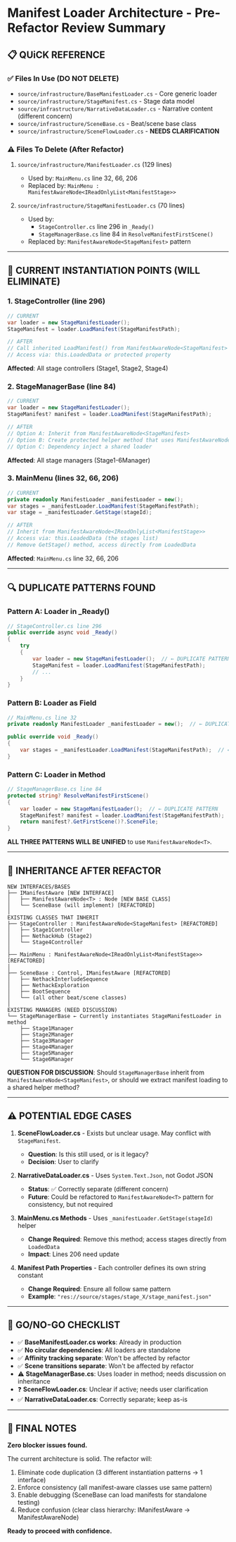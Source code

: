 # Manifest Loader Architecture - Pre-Refactor Review Summary

## 📋 QUiCK REFERENCE

### ✅ Files In Use (DO NOT DELETE)
- `source/infrastructure/BaseManifestLoader.cs` - Core generic loader
- `source/infrastructure/StageManifest.cs` - Stage data model
- `source/infrastructure/NarrativeDataLoader.cs` - Narrative content (different concern)
- `source/infrastructure/SceneBase.cs` - Beat/scene base class
- `source/infrastructure/SceneFlowLoader.cs` - **NEEDS CLARIFICATION**

### ⚠️ Files To Delete (After Refactor)
1. `source/infrastructure/ManifestLoader.cs` (129 lines)
   - Used by: `MainMenu.cs` line 32, 66, 206
   - Replaced by: `MainMenu : ManifestAwareNode<IReadOnlyList<ManifestStage>>`

2. `source/infrastructure/StageManifestLoader.cs` (70 lines)
   - Used by:
     - `StageController.cs` line 296 in `_Ready()`
     - `StageManagerBase.cs` line 84 in `ResolveManifestFirstScene()`
   - Replaced by: `ManifestAwareNode<StageManifest>` pattern

---

## 🎯 CURRENT INSTANTIATION POINTS (WILL ELIMINATE)

### 1. StageController (line 296)
```csharp
// CURRENT
var loader = new StageManifestLoader();
StageManifest = loader.LoadManifest(StageManifestPath);

// AFTER
// Call inherited LoadManifest() from ManifestAwareNode<StageManifest>
// Access via: this.LoadedData or protected property
```
**Affected**: All stage controllers (Stage1, Stage2, Stage4)

### 2. StageManagerBase (line 84)
```csharp
// CURRENT
var loader = new StageManifestLoader();
StageManifest? manifest = loader.LoadManifest(StageManifestPath);

// AFTER
// Option A: Inherit from ManifestAwareNode<StageManifest>
// Option B: Create protected helper method that uses ManifestAwareNode internally
// Option C: Dependency inject a shared loader
```
**Affected**: All stage managers (Stage1-6Manager)

### 3. MainMenu (lines 32, 66, 206)
```csharp
// CURRENT
private readonly ManifestLoader _manifestLoader = new();
var stages = _manifestLoader.LoadManifest(StageManifestPath);
var stage = _manifestLoader.GetStage(stageId);

// AFTER
// Inherit from ManifestAwareNode<IReadOnlyList<ManifestStage>>
// Access via: this.LoadedData (the stages list)
// Remove GetStage() method, access directly from LoadedData
```
**Affected**: `MainMenu.cs` line 32, 66, 206

---

## 🔍 DUPLICATE PATTERNS FOUND

### Pattern A: Loader in _Ready()
```csharp
// StageController.cs line 296
public override async void _Ready()
{
    try
    {
        var loader = new StageManifestLoader();  // ← DUPLICATE PATTERN
        StageManifest = loader.LoadManifest(StageManifestPath);
        // ...
    }
}
```

### Pattern B: Loader as Field
```csharp
// MainMenu.cs line 32
private readonly ManifestLoader _manifestLoader = new();  // ← DUPLICATE PATTERN

public override void _Ready()
{
    var stages = _manifestLoader.LoadManifest(StageManifestPath);  // ← DUPLICATE PATTERN
}
```

### Pattern C: Loader in Method
```csharp
// StageManagerBase.cs line 84
protected string? ResolveManifestFirstScene()
{
    var loader = new StageManifestLoader();  // ← DUPLICATE PATTERN
    StageManifest? manifest = loader.LoadManifest(StageManifestPath);
    return manifest?.GetFirstScene()?.SceneFile;
}
```

**ALL THREE PATTERNS WILL BE UNIFIED** to use `ManifestAwareNode<T>`.

---

## 🎪 INHERITANCE AFTER REFACTOR

```
NEW INTERFACES/BASES
├── IManifestAware [NEW INTERFACE]
│   ├── ManifestAwareNode<T> : Node [NEW BASE CLASS]
│   └── SceneBase (will implement) [REFACTORED]
│
EXISTING CLASSES THAT INHERIT
├── StageController : ManifestAwareNode<StageManifest> [REFACTORED]
│   ├── Stage1Controller
│   ├── NethackHub (Stage2)
│   └── Stage4Controller
│
├── MainMenu : ManifestAwareNode<IReadOnlyList<ManifestStage>> [REFACTORED]
│
├── SceneBase : Control, IManifestAware [REFACTORED]
│   ├── NethackInterludeSequence
│   ├── NethackExploration
│   ├── BootSequence
│   └── (all other beat/scene classes)
│
EXISTING MANAGERS (NEED DISCUSSION)
└── StageManagerBase ← Currently instantiates StageManifestLoader in method
    ├── Stage1Manager
    ├── Stage2Manager
    ├── Stage3Manager
    ├── Stage4Manager
    ├── Stage5Manager
    └── Stage6Manager
```

**QUESTION FOR DISCUSSION**: Should `StageManagerBase` inherit from `ManifestAwareNode<StageManifest>`, or should we extract manifest loading to a shared helper method?

---

## ⚠️ POTENTIAL EDGE CASES

1. **SceneFlowLoader.cs** - Exists but unclear usage. May conflict with `StageManifest`.
   - **Question**: Is this still used, or is it legacy?
   - **Decision**: User to clarify

2. **NarrativeDataLoader.cs** - Uses `System.Text.Json`, not Godot JSON
   - **Status**: ✅ Correctly separate (different concern)
   - **Future**: Could be refactored to `ManifestAwareNode<T>` pattern for consistency, but not required

3. **MainMenu.cs Methods** - Uses `_manifestLoader.GetStage(stageId)` helper
   - **Change Required**: Remove this method; access stages directly from `LoadedData`
   - **Impact**: Lines 206 need update

4. **Manifest Path Properties** - Each controller defines its own string constant
   - **Change Required**: Ensure all follow same pattern
   - **Example**: `"res://source/stages/stage_X/stage_manifest.json"`

---

## 🚦 GO/NO-GO CHECKLIST

- ✅ **BaseManifestLoader.cs works**: Already in production
- ✅ **No circular dependencies**: All loaders are standalone
- ✅ **Affinity tracking separate**: Won't be affected by refactor
- ✅ **Scene transitions separate**: Won't be affected by refactor
- ⚠️ **StageManagerBase.cs**: Uses loader in method; needs discussion on inheritance
- ❓ **SceneFlowLoader.cs**: Unclear if active; needs user clarification
- ✅ **NarrativeDataLoader.cs**: Correctly separate; keep as-is

---

## 📝 FINAL NOTES

**Zero blocker issues found.**

The current architecture is solid. The refactor will:
1. Eliminate code duplication (3 different instantiation patterns → 1 interface)
2. Enforce consistency (all manifest-aware classes use same pattern)
3. Enable debugging (SceneBase can load manifests for standalone testing)
4. Reduce confusion (clear class hierarchy: IManifestAware → ManifestAwareNode<T>)

**Ready to proceed with confidence.**

